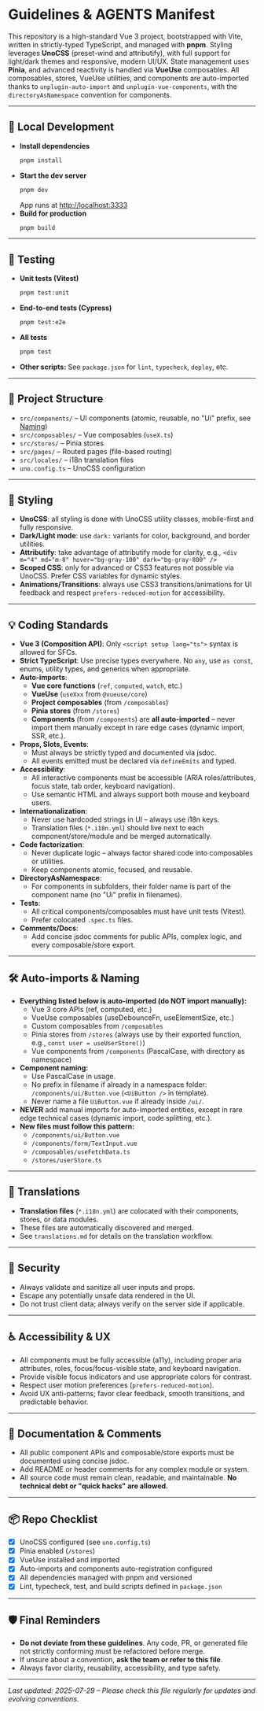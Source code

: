 # Guidelines & AGENTS Manifest

This repository is a high-standard Vue 3 project, bootstrapped with Vite, written in strictly-typed TypeScript, and managed with **pnpm**.
Styling leverages **UnoCSS** (preset-wind and attributify), with full support for light/dark themes and responsive, modern UI/UX.
State management uses **Pinia**, and advanced reactivity is handled via **VueUse** composables.
All composables, stores, VueUse utilities, and components are auto-imported thanks to `unplugin-auto-import` and `unplugin-vue-components`, with the `directoryAsNamespace` convention for components.

---

## 🚀 Local Development

- **Install dependencies**
  ```bash
  pnpm install
  ```
- **Start the dev server**
  ```bash
  pnpm dev
  ```
  App runs at <http://localhost:3333>
- **Build for production**
  ```bash
  pnpm build
  ```

---

## 🧪 Testing

- **Unit tests (Vitest)**
  ```bash
  pnpm test:unit
  ```
- **End-to-end tests (Cypress)**
  ```bash
  pnpm test:e2e
  ```
- **All tests**
  ```bash
  pnpm test
  ```
- **Other scripts:**
  See `package.json` for `lint`, `typecheck`, `deploy`, etc.

---

## 📁 Project Structure

- `src/components/` – UI components (atomic, reusable, no "Ui" prefix, see [Naming](#component-naming))
- `src/composables/` – Vue composables (`useX.ts`)
- `src/stores/` – Pinia stores
- `src/pages/` – Routed pages (file-based routing)
- `src/locales/` – i18n translation files
- `uno.config.ts` – UnoCSS configuration

---

## 🎨 Styling

- **UnoCSS**: all styling is done with UnoCSS utility classes, mobile-first and fully responsive.
- **Dark/Light mode**: use `dark:` variants for color, background, and border utilities.
- **Attributify**: take advantage of attributify mode for clarity, e.g.,
  `<div m="4" md="m-8" hover="bg-gray-100" dark="bg-gray-800" />`
- **Scoped CSS**: only for advanced or CSS3 features not possible via UnoCSS. Prefer CSS variables for dynamic styles.
- **Animations/Transitions**: always use CSS3 transitions/animations for UI feedback and respect `prefers-reduced-motion` for accessibility.

---

## 💡 Coding Standards

- **Vue 3 (Composition API)**: Only `<script setup lang="ts">` syntax is allowed for SFCs.
- **Strict TypeScript**: Use precise types everywhere. No `any`, use `as const`, enums, utility types, and generics when appropriate.
- **Auto-imports**:
  - **Vue core functions** (`ref`, `computed`, `watch`, etc.)
  - **VueUse** (`useXxx` from `@vueuse/core`)
  - **Project composables** (from `/composables`)
  - **Pinia stores** (from `/stores`)
  - **Components** (from `/components`)
    are **all auto-imported** – never import them manually except in rare edge cases (dynamic import, SSR, etc.).
- **Props, Slots, Events**:
  - Must always be strictly typed and documented via jsdoc.
  - All events emitted must be declared via `defineEmits` and typed.
- **Accessibility**:
  - All interactive components must be accessible (ARIA roles/attributes, focus state, tab order, keyboard navigation).
  - Use semantic HTML and always support both mouse and keyboard users.
- **Internationalization**:
  - Never use hardcoded strings in UI – always use i18n keys.
  - Translation files (`*.i18n.yml`) should live next to each component/store/module and be merged automatically.
- **Code factorization**:
  - Never duplicate logic – always factor shared code into composables or utilities.
  - Keep components atomic, focused, and reusable.
- **DirectoryAsNamespace**:
  - For components in subfolders, their folder name is part of the component name (no "Ui" prefix in filenames).
- **Tests**:
  - All critical components/composables must have unit tests (Vitest).
  - Prefer colocated `.spec.ts` files.
- **Comments/Docs**:
  - Add concise jsdoc comments for public APIs, complex logic, and every composable/store export.

---

## 🛠️ Auto-imports & Naming

- **Everything listed below is auto-imported (do NOT import manually):**
  - Vue 3 core APIs (ref, computed, etc.)
  - VueUse composables (useDebounceFn, useElementSize, etc.)
  - Custom composables from `/composables`
  - Pinia stores from `/stores` (always use by their exported function, e.g., `const user = useUserStore()`)
  - Vue components from `/components` (PascalCase, with directory as namespace)
- **Component naming:**
  - Use PascalCase in usage.
  - No prefix in filename if already in a namespace folder: `/components/ui/Button.vue` (`<UiButton />` in template).
  - Never name a file `UiButton.vue` if already inside `/ui/`.
- **NEVER** add manual imports for auto-imported entities, except in rare edge technical cases (dynamic import, code splitting, etc.).
- **New files must follow this pattern:**
  - `/components/ui/Button.vue`
  - `/components/form/TextInput.vue`
  - `/composables/useFetchData.ts`
  - `/stores/userStore.ts`

---

## 🧩 Translations

- **Translation files** (`*.i18n.yml`) are colocated with their components, stores, or data modules.
- These files are automatically discovered and merged.
- See `translations.md` for details on the translation workflow.

---

## 🔐 Security

- Always validate and sanitize all user inputs and props.
- Escape any potentially unsafe data rendered in the UI.
- Do not trust client data; always verify on the server side if applicable.

---

## ♿ Accessibility & UX

- All components must be fully accessible (a11y), including proper aria attributes, roles, focus/focus-visible state, and keyboard navigation.
- Provide visible focus indicators and use appropriate colors for contrast.
- Respect user motion preferences (`prefers-reduced-motion`).
- Avoid UX anti-patterns; favor clear feedback, smooth transitions, and predictable behavior.

---

## 📄 Documentation & Comments

- All public component APIs and composable/store exports must be documented using concise jsdoc.
- Add README or header comments for any complex module or system.
- All source code must remain clean, readable, and maintainable.
  **No technical debt or "quick hacks" are allowed.**

---

## 📦 Repo Checklist

- [x] UnoCSS configured (see `uno.config.ts`)
- [x] Pinia enabled (`/stores`)
- [x] VueUse installed and imported
- [x] Auto-imports and components auto-registration configured
- [x] All dependencies managed with pnpm and versioned
- [x] Lint, typecheck, test, and build scripts defined in `package.json`

---

## 🛡️ Final Reminders

- **Do not deviate from these guidelines**. Any code, PR, or generated file not strictly conforming must be refactored before merge.
- If unsure about a convention, **ask the team or refer to this file**.
- Always favor clarity, reusability, accessibility, and type safety.

---

_Last updated: 2025-07-29 – Please check this file regularly for updates and evolving conventions._
